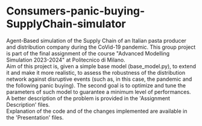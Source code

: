 # Consumers-panic-buying-SupplyChain-simulator
Agent-Based simulation of the Supply Chain of an Italian pasta producer and distribution company during the CoVid-19 pandemic. This group project is part of the final assignment of the course "Advanced Modelling Simulation 2023-2024" at Politecnico di Milano.  
Aim of this project is, given a simple base model (base_model.py), to extend it and make it more realistic, to assess the robustness of the distribution network against disruptive events (such as, in this case, the pandemic and the following panic buying). The second goal is to optimize and tune the parameters of such model to guarantee a minimum level of performances.  
A better description of the problem is provided in the 'Assignment Description' files.  
Explanation of the code and of the changes implemented are available in the 'Presentation' files.  
